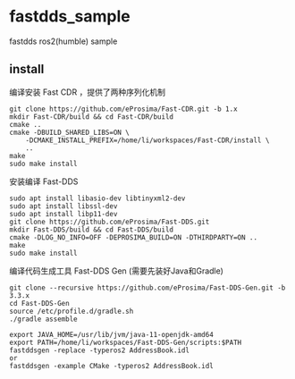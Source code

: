 # fastdds_sample
fastdds ros2(humble) sample  

## install
编译安装 Fast CDR ，提供了两种序列化机制   
```
git clone https://github.com/eProsima/Fast-CDR.git -b 1.x
mkdir Fast-CDR/build && cd Fast-CDR/build
cmake ..
cmake -DBUILD_SHARED_LIBS=ON \
	-DCMAKE_INSTALL_PREFIX=/home/li/workspaces/Fast-CDR/install \
	..
make
sudo make install
```
安装编译 Fast-DDS  
```
sudo apt install libasio-dev libtinyxml2-dev
sudo apt install libssl-dev
sudo apt install libp11-dev
git clone https://github.com/eProsima/Fast-DDS.git
mkdir Fast-DDS/build && cd Fast-DDS/build
cmake -DLOG_NO_INFO=OFF -DEPROSIMA_BUILD=ON -DTHIRDPARTY=ON ..
make
sudo make install
```
编译代码生成工具 Fast-DDS Gen (需要先装好Java和Gradle)  
```
git clone --recursive https://github.com/eProsima/Fast-DDS-Gen.git -b 3.3.x
cd Fast-DDS-Gen
source /etc/profile.d/gradle.sh
./gradle assemble

export JAVA_HOME=/usr/lib/jvm/java-11-openjdk-amd64
export PATH=/home/li/workspaces/Fast-DDS-Gen/scripts:$PATH
fastddsgen -replace -typeros2 AddressBook.idl
or
fastddsgen -example CMake -typeros2 AddressBook.idl
```